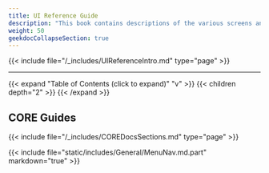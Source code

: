 ```yaml
---
title: UI Reference Guide
description: "This book contains descriptions of the various screens and fields available in the TrueNAS User Interface."
weight: 50
geekdocCollapseSection: true
---
```


{{< include file="/_includes/UIReferenceIntro.md" type="page" >}}

---

{{< expand "Table of Contents (click to expand)" "v" >}}
{{< children depth="2" >}}
{{< /expand >}}

## CORE Guides

{{< include file="/_includes/COREDocsSections.md" type="page" >}}

{{< include file="static/includes/General/MenuNav.md.part" markdown="true" >}}
